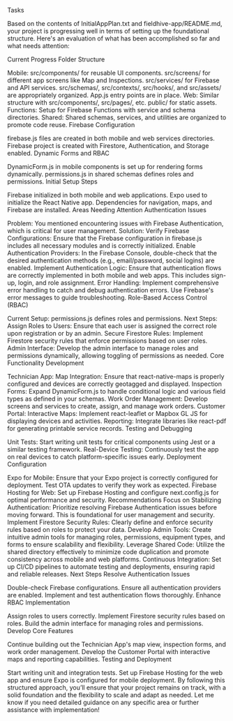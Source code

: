 Tasks

Based on the contents of InitialAppPlan.txt and fieldhive-app/README.md, your project is progressing well in terms of setting up the foundational structure. Here's an evaluation of what has been accomplished so far and what needs attention:

Current Progress
Folder Structure

Mobile:
src/components/ for reusable UI components.
src/screens/ for different app screens like Map and Inspections.
src/services/ for Firebase and API services.
src/schemas/, src/contexts/, src/hooks/, and src/assets/ are appropriately organized.
App.js entry points are in place.
Web:
Similar structure with src/components/, src/pages/, etc.
public/ for static assets.
Functions:
Setup for Firebase Functions with service and schema directories.
Shared:
Shared schemas, services, and utilities are organized to promote code reuse.
Firebase Configuration

firebase.js files are created in both mobile and web services directories.
Firebase project is created with Firestore, Authentication, and Storage enabled.
Dynamic Forms and RBAC

DynamicForm.js in mobile components is set up for rendering forms dynamically.
permissions.js in shared schemas defines roles and permissions.
Initial Setup Steps

Firebase initialized in both mobile and web applications.
Expo used to initialize the React Native app.
Dependencies for navigation, maps, and Firebase are installed.
Areas Needing Attention
Authentication Issues

Problem: You mentioned encountering issues with Firebase Authentication, which is critical for user management.
Solution:
Verify Firebase Configurations: Ensure that the Firebase configuration in firebase.js includes all necessary modules and is correctly initialized.
Enable Authentication Providers: In the Firebase Console, double-check that the desired authentication methods (e.g., email/password, social logins) are enabled.
Implement Authentication Logic: Ensure that authentication flows are correctly implemented in both mobile and web apps. This includes sign-up, login, and role assignment.
Error Handling: Implement comprehensive error handling to catch and debug authentication errors. Use Firebase's error messages to guide troubleshooting.
Role-Based Access Control (RBAC)

Current Setup: permissions.js defines roles and permissions.
Next Steps:
Assign Roles to Users: Ensure that each user is assigned the correct role upon registration or by an admin.
Secure Firestore Rules: Implement Firestore security rules that enforce permissions based on user roles.
Admin Interface: Develop the admin interface to manage roles and permissions dynamically, allowing toggling of permissions as needed.
Core Functionality Development

Technician App:
Map Integration: Ensure that react-native-maps is properly configured and devices are correctly geotagged and displayed.
Inspection Forms: Expand DynamicForm.js to handle conditional logic and various field types as defined in your schemas.
Work Order Management: Develop screens and services to create, assign, and manage work orders.
Customer Portal:
Interactive Maps: Implement react-leaflet or Mapbox GL JS for displaying devices and activities.
Reporting: Integrate libraries like react-pdf for generating printable service records.
Testing and Debugging

Unit Tests: Start writing unit tests for critical components using Jest or a similar testing framework.
Real-Device Testing: Continuously test the app on real devices to catch platform-specific issues early.
Deployment Configuration

Expo for Mobile: Ensure that your Expo project is correctly configured for deployment. Test OTA updates to verify they work as expected.
Firebase Hosting for Web: Set up Firebase Hosting and configure next.config.js for optimal performance and security.
Recommendations
Focus on Stabilizing Authentication: Prioritize resolving Firebase Authentication issues before moving forward. This is foundational for user management and security.
Implement Firestore Security Rules: Clearly define and enforce security rules based on roles to protect your data.
Develop Admin Tools: Create intuitive admin tools for managing roles, permissions, equipment types, and forms to ensure scalability and flexibility.
Leverage Shared Code: Utilize the shared directory effectively to minimize code duplication and promote consistency across mobile and web platforms.
Continuous Integration: Set up CI/CD pipelines to automate testing and deployments, ensuring rapid and reliable releases.
Next Steps
Resolve Authentication Issues

Double-check Firebase configurations.
Ensure all authentication providers are enabled.
Implement and test authentication flows thoroughly.
Enhance RBAC Implementation

Assign roles to users correctly.
Implement Firestore security rules based on roles.
Build the admin interface for managing roles and permissions.
Develop Core Features

Continue building out the Technician App's map view, inspection forms, and work order management.
Develop the Customer Portal with interactive maps and reporting capabilities.
Testing and Deployment

Start writing unit and integration tests.
Set up Firebase Hosting for the web app and ensure Expo is configured for mobile deployment.
By following this structured approach, you’ll ensure that your project remains on track, with a solid foundation and the flexibility to scale and adapt as needed. Let me know if you need detailed guidance on any specific area or further assistance with implementation!